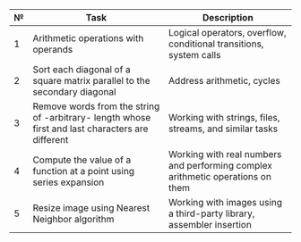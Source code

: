 
| № | Task | Description |
| ------ | ----- |----- |
| 1 | Arithmetic operations with operands | Logical operators, overflow, conditional transitions, system calls |
| 2 | Sort each diagonal of a square matrix parallel to the secondary diagonal | Address arithmetic, cycles |
| 3 | Remove words from the string of -arbitrary- length whose first and last characters are different | Working with strings, files, streams, and similar tasks |
| 4 | Compute the value of a function at a point using series expansion | Working with real numbers and performing complex arithmetic operations on them |
| 5 | Resize image using Nearest Neighbor algorithm | Working with images using a third-party library, assembler insertion |
